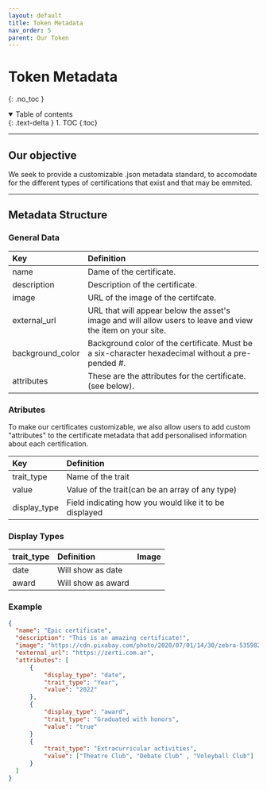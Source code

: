 ```yaml
---
layout: default
title: Token Metadata
nav_order: 5
parent: Our Token
---
```


# Token Metadata
{: .no_toc }

<details open markdown="block">
  <summary>
    Table of contents
  </summary>
  {: .text-delta }
1. TOC
{:toc}
</details>

---
## Our objective
We seek to provide a customizable .json metadata standard, to accomodate for the different types of certifications that exist and that may be emmited.

---
## Metadata Structure

### General Data

| Key              | Definition                                                                                                            |
|:-----------------|:----------------------------------------------------------------------------------------------------------------------|
| name             | Dame of the certificate.                                                                                              |
| description      | Description of the certificate.                                                                                       | 
| image            | URL of the image of the certifcate.                                                                                   |
| external_url     | URL that will appear below the asset's image and will allow users to leave and view the item on your site.            | 
| background_color | Background color of the certificate. Must be a six-character hexadecimal without a pre-pended #.                      |
| attributes       | These are the attributes for the certificate. (see below).                                                            |

### Atributes

To make our certificates customizable, we also allow users to add custom "attributes" to the certificate metadata that add personalised information about each certification.


| Key          | Definition                                             |
|:-------------|:-------------------------------------------------------|
| trait_type   | Name of the trait                                      |
| value        | Value of the trait(can be an array of any type)        |
| display_type | Field indicating how you would like it to be displayed |

### Display Types

| trait_type  | Definition                                       | Image |
|:------------|:-------------------------------------------------|:------|
| date        | Will show as date                               |       |
| award       | Will show as award  |       |

### Example

```json
{
  "name": "Epic certificate",
  "description": "This is an amazing certificate!", 
  "image": "https://cdn.pixabay.com/photo/2020/07/01/14/30/zebra-5359826_1280.jpg",
  "external_url": "https://zerti.com.ar", 
  "attributes": [
      {
          "display_type": "date",
          "trait_type": "Year", 
          "value": "2022"
      },
      {
          "display_type": "award",
          "trait_type": "Graduated with honors", 
          "value": "true"
      }
      {
          "trait_type": "Extracurricular activities",
          "value": ["Theatre Club", "Debate Club" , "Voleyball Club"]
      }
  ]
}
```